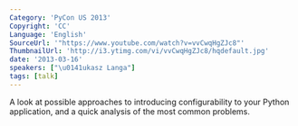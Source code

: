 ```yaml
---
Category: 'PyCon US 2013'
Copyright: 'CC'
Language: 'English'
SourceUrl: '"https://www.youtube.com/watch?v=vvCwqHgZJc8"'
ThumbnailUrl: 'http://i3.ytimg.com/vi/vvCwqHgZJc8/hqdefault.jpg'
date: '2013-03-16'
speakers: ["\u0141ukasz Langa"]
tags: [talk]
---
```

A look at possible approaches to introducing configurability to your Python application, and a quick analysis of the most common problems.